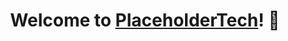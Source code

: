<div align='center'>
  <h1>Welcome to <a href='https://placeholdertech.in'>PlaceholderTech</a>! 🚀</h1>
</div>
